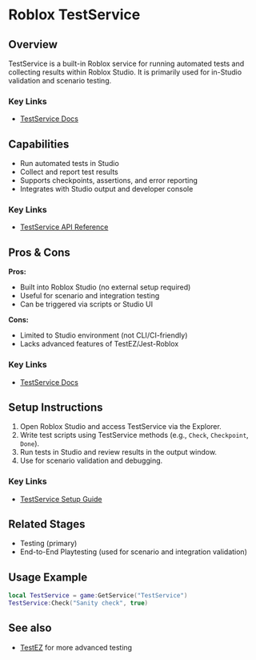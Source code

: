 # Roblox TestService

## Overview
TestService is a built-in Roblox service for running automated tests and collecting results within Roblox Studio. It is primarily used for in-Studio validation and scenario testing.

### Key Links
- [TestService Docs](https://create.roblox.com/docs/reference/engine/classes/TestService)

## Capabilities
- Run automated tests in Studio
- Collect and report test results
- Supports checkpoints, assertions, and error reporting
- Integrates with Studio output and developer console

### Key Links
- [TestService API Reference](https://create.roblox.com/docs/reference/engine/classes/TestService)

## Pros & Cons
**Pros:**
- Built into Roblox Studio (no external setup required)
- Useful for scenario and integration testing
- Can be triggered via scripts or Studio UI

**Cons:**
- Limited to Studio environment (not CLI/CI-friendly)
- Lacks advanced features of TestEZ/Jest-Roblox

### Key Links
- [TestService Docs](https://create.roblox.com/docs/reference/engine/classes/TestService)

## Setup Instructions
1. Open Roblox Studio and access TestService via the Explorer.
2. Write test scripts using TestService methods (e.g., `Check`, `Checkpoint`, `Done`).
3. Run tests in Studio and review results in the output window.
4. Use for scenario validation and debugging.

### Key Links
- [TestService Setup Guide](https://create.roblox.com/docs/reference/engine/classes/TestService)

## Related Stages
- Testing (primary)
- End-to-End Playtesting (used for scenario and integration validation) 

## Usage Example
```lua
local TestService = game:GetService("TestService")
TestService:Check("Sanity check", true)
```

## See also
- [TestEZ](./TestEZ.md) for more advanced testing 